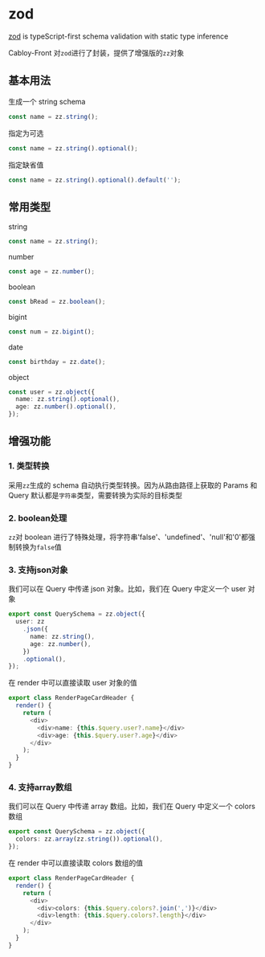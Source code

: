 # zod

[zod](https://zod.dev) is typeScript-first schema validation with static type inference

Cabloy-Front 对`zod`进行了封装，提供了增强版的`zz`对象

## 基本用法

生成一个 string schema

```typescript
const name = zz.string();
```

指定为可选

```typescript
const name = zz.string().optional();
```

指定缺省值

```typescript
const name = zz.string().optional().default('');
```

## 常用类型

string

```typescript
const name = zz.string();
```

number

```typescript
const age = zz.number();
```

boolean

```typescript
const bRead = zz.boolean();
```

bigint

```typescript
const num = zz.bigint();
```

date

```typescript
const birthday = zz.date();
```

object

```typescript
const user = zz.object({
  name: zz.string().optional(),
  age: zz.number().optional(),
});
```

## 增强功能

### 1. 类型转换

采用`zz`生成的 schema 自动执行类型转换。因为从路由路径上获取的 Params 和 Query 默认都是`字符串`类型，需要转换为实际的目标类型

### 2. boolean处理

`zz`对 boolean 进行了特殊处理，将字符串'false'、'undefined'、'null'和'0'都强制转换为`false`值

### 3. 支持json对象

我们可以在 Query 中传递 json 对象。比如，我们在 Query 中定义一个 user 对象

```typescript
export const QuerySchema = zz.object({
  user: zz
    .json({
      name: zz.string(),
      age: zz.number(),
    })
    .optional(),
});
```

在 render 中可以直接读取 user 对象的值

```typescript
export class RenderPageCardHeader {
  render() {
    return (
      <div>
        <div>name: {this.$query.user?.name}</div>
        <div>age: {this.$query.user?.age}</div>
      </div>
    );
  }
}
```

### 4. 支持array数组

我们可以在 Query 中传递 array 数组。比如，我们在 Query 中定义一个 colors 数组

```typescript
export const QuerySchema = zz.object({
  colors: zz.array(zz.string()).optional(),
});
```

在 render 中可以直接读取 colors 数组的值

```typescript
export class RenderPageCardHeader {
  render() {
    return (
      <div>
        <div>colors: {this.$query.colors?.join(',')}</div>
        <div>length: {this.$query.colors?.length}</div>
      </div>
    );
  }
}
```

